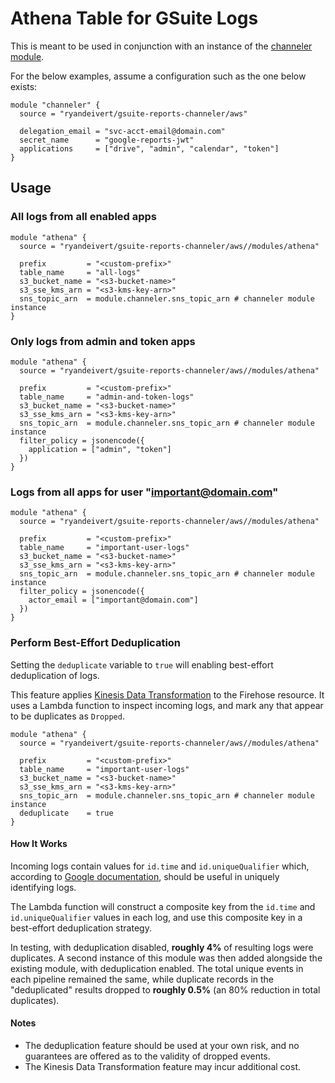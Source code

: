 # Athena Table for GSuite Logs

This is meant to be used in conjunction with an instance of the
[channeler module](https://github.com/ryandeivert/terraform-aws-gsuite-reports-channeler).

For the below examples, assume a configuration such as the one below exists:
```hcl
module "channeler" {
  source = "ryandeivert/gsuite-reports-channeler/aws"

  delegation_email = "svc-acct-email@domain.com"
  secret_name      = "google-reports-jwt"
  applications     = ["drive", "admin", "calendar", "token"]
}
```

## Usage

### All logs from all enabled apps
```hcl
module "athena" {
  source = "ryandeivert/gsuite-reports-channeler/aws//modules/athena"

  prefix         = "<custom-prefix>"
  table_name     = "all-logs"
  s3_bucket_name = "<s3-bucket-name>"
  s3_sse_kms_arn = "<s3-kms-key-arn>"
  sns_topic_arn  = module.channeler.sns_topic_arn # channeler module instance
}
```

### Only logs from admin and token apps
```hcl
module "athena" {
  source = "ryandeivert/gsuite-reports-channeler/aws//modules/athena"

  prefix         = "<custom-prefix>"
  table_name     = "admin-and-token-logs"
  s3_bucket_name = "<s3-bucket-name>"
  s3_sse_kms_arn = "<s3-kms-key-arn>"
  sns_topic_arn  = module.channeler.sns_topic_arn # channeler module instance
  filter_policy = jsonencode({
    application = ["admin", "token"]
  })
}
```

### Logs from all apps for user "important@domain.com"
```hcl
module "athena" {
  source = "ryandeivert/gsuite-reports-channeler/aws//modules/athena"

  prefix         = "<custom-prefix>"
  table_name     = "important-user-logs"
  s3_bucket_name = "<s3-bucket-name>"
  s3_sse_kms_arn = "<s3-kms-key-arn>"
  sns_topic_arn  = module.channeler.sns_topic_arn # channeler module instance
  filter_policy = jsonencode({
    actor_email = ["important@domain.com"]
  })
}
```

### Perform Best-Effort Deduplication

Setting the `deduplicate` variable to `true` will enabling best-effort deduplication of logs.

This feature applies [Kinesis Data Transformation](https://docs.aws.amazon.com/firehose/latest/dev/data-transformation.html)
to the Firehose resource. It uses a Lambda function to inspect incoming logs, and mark any
that appear to be duplicates as `Dropped`.

```hcl
module "athena" {
  source = "ryandeivert/gsuite-reports-channeler/aws//modules/athena"

  prefix         = "<custom-prefix>"
  table_name     = "important-user-logs"
  s3_bucket_name = "<s3-bucket-name>"
  s3_sse_kms_arn = "<s3-kms-key-arn>"
  sns_topic_arn  = module.channeler.sns_topic_arn # channeler module instance
  deduplicate    = true 
}
```

#### How It Works

Incoming logs contain values for `id.time` and `id.uniqueQualifier` which, according to [Google documentation](https://developers.google.com/admin-sdk/reports/v1/guides/push),
should be useful in uniquely identifying logs.

The Lambda function will construct a composite key from the `id.time` and `id.uniqueQualifier` values in each log,
and use this composite key in a best-effort deduplication strategy.

In testing, with deduplication disabled, **roughly 4%** of resulting logs were duplicates. A second instance of
this module was then added alongside the existing module, with deduplication enabled. The total unique events in
each pipeline remained the same, while duplicate records in the "deduplicated" results dropped to **roughly 0.5%**
(an 80% reduction in total duplicates).

#### Notes
- The deduplication feature should be used at your own risk, and no guarantees are offered as to the validity of dropped events.
- The Kinesis Data Transformation feature may incur additional cost.
